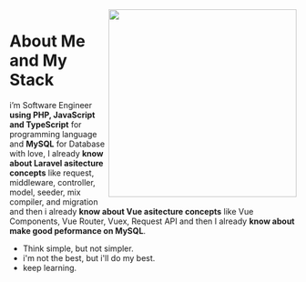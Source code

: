 <!--
<img width='100%' src="https://github-readme-stats.vercel.app/api?username=albasyir&show_icons=true&theme=merko&hide_title=true&hide=stars,prs" />
-->

<a href="#/hahahahahahahahahahahahahahahahahahahahahahahahahahahahahahahahahahahahahahahahahahahahahahahahahahahahahahahahahahahahahahahahahahahahahahahahahahahaha">
  <img align='right' width='330px' src="https://github-readme-stats.vercel.app/api/top-langs/?username=albasyir&hide=html,css,javascript&theme=merko" />  
</a>

# About Me and My Stack

i’m Software Engineer <b>using PHP, JavaScript and TypeScript</b> for
programming language and <b>MySQL</b> for Database with love, I already <b>know about 
Laravel asitecture concepts</b> like request, middleware, controller, model, seeder, mix
compiler, and migration and then i already <b>know about Vue asitecture concepts</b>
like Vue Components, Vue Router, Vuex, Request API and then I already <b>know about 
make good peformance on MySQL</b>.

- Think simple, but not simpler.
- i'm not the best, but i'll do my best.
- keep learning.

